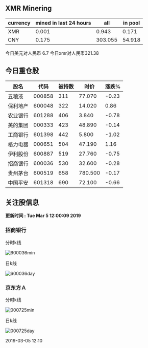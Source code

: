 ## XMR Minering

|currency|mined in last 24 hours|all|in pool|
|---|---|---|---|
|XMR|0.001|0.943|0.171|
|CNY|0.175|303.055|54.918|

今日美元对人民币 6.7	今日xmr对人民币321.38


## 今日重仓股 

|股名|代码|被持数|时价|涨跌%|
|---|---|---|---|---|
|五粮液|000858|311|77.070|-0.23|
|保利地产|600048|322|14.020|0.86|
|农业银行|601288|406|3.840|-0.78|
|美的集团|000333|423|48.890|-0.14|
|工商银行|601398|442|5.800|-1.02|
|格力电器|000651|504|47.190|1.16|
|伊利股份|600887|519|27.760|-0.75|
|招商银行|600036|530|32.600|-0.28|
|贵州茅台|600519|658|780.500|-0.17|
|中国平安|601318|690|72.100|-0.66|

## 关注股信息
**更新时间 : Tue Mar  5 12:00:09 2019**
### 招商银行 
分时k线

![600036min](http://image.sinajs.cn/newchart/min/n/sh600036.gif)

日k线

![600036day](http://image.sinajs.cn/newchart/daily/n/sh600036.gif)

### 京东方Ａ 
分时k线

![000725min](http://image.sinajs.cn/newchart/min/n/sz000725.gif)

日k线

![000725day](http://image.sinajs.cn/newchart/daily/n/sz000725.gif)

2019-03-05 12:10